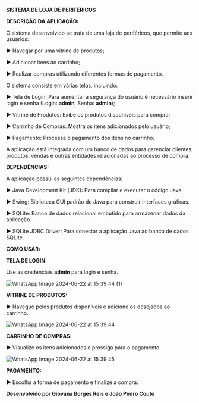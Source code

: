 **SISTEMA DE LOJA DE PERIFÉRICOS**

**DESCRIÇÃO DA APLICAÇÃO:**

O sistema desenvolvido se trata de uma loja de periféricos, que permite aos usuários:

► Navegar por uma vitrine de produtos;

► Adicionar itens ao carrinho;

► Realizar compras utilizando diferentes formas de pagamento.


O sistema consiste em várias telas, incluindo:


► Tela de Login: Para aumentar a segurança do usuário é necessário inserir login e senha (Login: **admin**, Senha: **admin**);

► Vitrine de Produtos: Exibe os produtos disponíveis para compra;

► Carrinho de Compras: Mostra os itens adicionados pelo usuário;

► Pagamento: Processa o pagamento dos itens no carrinho;


A aplicação está integrada com um banco de dados para gerenciar clientes, produtos, vendas e outras entidades relacionadas ao processo de compra.

**DEPENDÊNCIAS:**

A aplicação possui as seguintes dependências:


► Java Development Kit (JDK): Para compilar e executar o código Java.

► Swing: Biblioteca GUI padrão do Java para construir interfaces gráficas.

► SQLite: Banco de dados relacional embutido para armazenar dados da aplicação.

► SQLite JDBC Driver: Para conectar a aplicação Java ao banco de dados SQLite.

**COMO USAR:**

**TELA DE LOGIN:**

Use as credenciais **admin** para login e senha.

![WhatsApp Image 2024-06-22 at 15 39 44 (1)](https://github.com/gioborgesr/projetoLP-POO/assets/144972362/96f597cd-0432-4ac0-a15e-12e5b2499f93)


**VITRINE DE PRODUTOS:**

► Navegue  pelos produtos disponíveis e adicione os desejados ao carrinho.

![WhatsApp Image 2024-06-22 at 15 39 44](https://github.com/gioborgesr/projetoLP-POO/assets/144972362/212c423d-ee8d-4887-8412-556cea70bdd2)



**CARRINHO DE COMPRAS:**

► Visualize os itens adicionados e prossiga para o pagamento.

![WhatsApp Image 2024-06-22 at 15 39 45](https://github.com/gioborgesr/projetoLP-POO/assets/144972362/449549b8-46fa-4187-96a4-745b300593b0)


**PAGAMENTO:**

► Escolha a forma de pagamento e finalize a compra.






**Desenvolvido por Giovana Borges Reis e João Pedro Couto**










